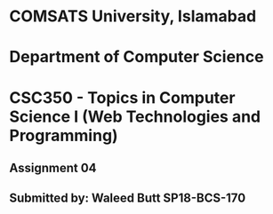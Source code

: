 # COMSATS University, Islamabad
# Department of Computer Science
# CSC350 - Topics in Computer Science I (Web Technologies and Programming)
## Assignment 04
## Submitted by: Waleed Butt SP18-BCS-170


